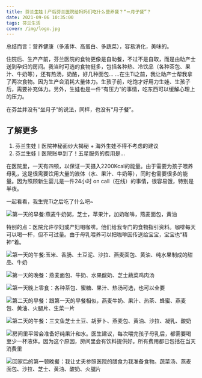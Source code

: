 ```yaml
---
title: 芬兰生娃丨产后芬兰医院给妈妈们吃什么营养餐？“＝月子餐”？
date: 2021-09-06 10:35:00
tags: 芬兰生活
cover: /img/logo.jpg
---
```


总结而言：营养健康（多液体、高蛋白、多蔬菜），容易消化，美味的。
<!-- more -->

住院后、生产产前，芬兰医院的食物更像是自助餐，不过不是自取，而是由助产士送到孕妇的房间。我当时可选的食物挺多，包括各种热、冷饮品（各种茶包、果汁、牛奶等），还有热汤，奶酪，好几种面包... ...在生Ti之前，我让助产士帮我拿了两次食物。因为生产会消耗大量体力。生孩子前，吃饱才好用力生娃、生孩子后，需要补充体力。另外，生娃也是一件“有压力”的事情，吃东西可以缓解心理上的压力。

在芬兰并没有“坐月子”的说法，同样，也没有“月子餐”。

## 了解更多

1. 芬兰生娃丨医院神秘面纱大揭秘 + 海外生娃不得不考虑的建议
2. 芬兰生娃丨医院账单到了！五星服务的费用是...

在医院里，一天有四顿，以保证一天摄入2200Kcal的能量。由于需要为孩子喂养母乳，这是很需要饮用大量的液体（水、果汁、牛奶等），同时也需要很多的能量。因为照顾新生婴儿是一件24小时 on call（在线）的事情，很容易饿，特别是半夜。

一起看看，我生完Ti之后吃了什么吧~

![第一天的早餐:燕麦牛奶粥，芝士，苹果汁，加奶咖啡，燕麦面包，黄油](https://res.cloudinary.com/dtyie1sma/image/upload/v1630938133/HUSTi/20210816_084054_%E5%89%AF%E6%9C%AC_wsqfnt.jpg)

特别的点：医院允许孕妇或产妇喝咖啡。他们给我专门的食物指引资料。咖啡每天可以喝一杯，但不可过量。由于母乳喂养可以把咖啡因传送给宝宝，宝宝也“精神”着。

![第一天的午餐:玉米、香肠、土豆泥、沙拉、燕麦面包、黄油、纯水果制成的甜品、牛奶](https://res.cloudinary.com/dtyie1sma/image/upload/v1630938133/HUSTi/20210816_120151_%E5%89%AF%E6%9C%AC_i5ij77.jpg)

![第一天的晚餐：燕麦面包、牛奶、水果酸奶、芝士蔬菜鸡肉汤](https://res.cloudinary.com/dtyie1sma/image/upload/v1630938132/HUSTi/20210816_160500_%E5%89%AF%E6%9C%AC_udnach.jpg)

![第一天晚上零食：各种茶包、蜜糖、果汁、热汤可选，也可以全要](https://res.cloudinary.com/dtyie1sma/image/upload/v1630938118/HUSTi/20210815_215113_%E5%89%AF%E6%9C%AC_mknnwx.jpg)

![第二天的早餐：跟第一天的早餐相似，燕麦牛奶、果汁、热茶、蜂蜜、燕麦包、黄油、火腿片、生菜一片](https://res.cloudinary.com/dtyie1sma/image/upload/v1630938133/HUSTi/20210817_083425_%E5%89%AF%E6%9C%AC_vtongc.jpg)

![第二天的午餐：三文鱼芝士土豆、胡萝卜、燕麦包、黄油、沙拉、凝乳、酸奶](https://res.cloudinary.com/dtyie1sma/image/upload/v1630938123/HUSTi/20210817_120132_%E5%89%AF%E6%9C%AC_julrci.jpg)

![房间里平常会准备好纯果汁和水。医生建议，每次喂完孩子母乳后，都需要喝至少一杯液体。因为这个原因，房间里会有饮料提供好。所有费用都已包括在当天消费里](https://res.cloudinary.com/dtyie1sma/image/upload/v1630938119/HUSTi/20210816_074719_%E5%89%AF%E6%9C%AC_egsz9a.jpg)

![回家后的第一顿晚餐：我让丈夫参照医院的膳食为我准备食物。蔬菜汤、燕麦面包、沙拉、芝士、黄油、酸奶、火腿片](https://res.cloudinary.com/dtyie1sma/image/upload/v1630938123/HUSTi/20210819_115531_%E5%89%AF%E6%9C%AC_okid4m.jpg)